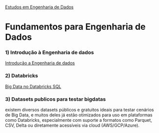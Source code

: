 
<div> 
<p><a href="https://github.com/JosiTubaroski/Data_Enginer/blob/main/README.md">Estudos em Engenharia de Dados</a></p>
</div> 

# Fundamentos para Engenharia de Dados

### 1) Introdução à Engenharia de dados

<div> 
<p><a href="https://github.com/JosiTubaroski/Introducao_Engenharia_Dados">Introdução a Engenharia de dados</a></p>
</div> 

### 2) Databricks

<div> 
<p><a href="https://github.com/JosiTubaroski/Databricks_Sobre_UseCase">Big Data no Databricks SQL</a></p>
</div> 

### 3) Datasets publicos para testar bigdatas

existem diversos datasets públicos e gratuitos ideais para testar cenários de Big Data, e muitos deles já estão otimizados para uso em plataformas como Databricks, especialmente com suporte a formatos como Parquet, CSV, Delta ou diretamente acessíveis via cloud (AWS/GCP/Azure).


